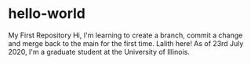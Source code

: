 # hello-world
My First Repository
Hi, I'm learning to create a branch, commit a change and merge back to the main for the first time. 
Lalith here! As of 23rd July 2020, I'm a graduate student at the University of Illinois.
